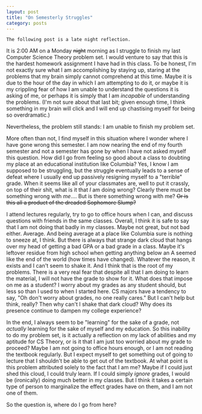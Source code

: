 ```yaml
---
layout: post
title: "On Semesterly Struggles"
category: posts
---
```


`The following post is a late night reflection.`

It is 2:00 AM on a Monday ~~night~~ morning as I struggle to finish my last Computer Science Theory problem set. I would venture to say that this is the hardest homework assignment I have had in this class. To be honest, I'm not exactly sure what I am accomplishing by staying up, staring at the problems that my brain simply cannot comprehend at this time. Maybe it is due to the hour of the day in which I am attempting to do it, or maybe it is my crippling fear of how I am unable to understand the questions it is asking of me, or perhaps it is simply that I am *incapable* of understanding the problems. (I'm not sure about that last bit; given enough time, I think something in my brain will click and I will end up chastising myself for being so overdramatic.)

Nevertheless, the problem still stands: I am unable to finish my problem set.

More often than not, I find myself in this situation where I wonder where I have gone wrong this semester. I am now nearing the end of my fourth semester and not a semester has gone by when I have not asked myself this question. How did I go from feeling so good about a class to doubting my place at an educational institution like Columbia? Yes, I know I am supposed to be struggling, but the struggle eventually leads to a sense of defeat where I usually end up passively resigning myself to a "terrible" grade. When it seems like all of your classmates are, well to put it crassly, on top of their shit, what is it that *I* am doing wrong? Clearly there must be something wrong with *me*.... But is there something wrong with me? ~~Or is this all a product of the dreaded Sophomore Slump?~~

I attend lectures regularly, try to go to office hours when I can, and discuss questions with friends in the same classes. Overall, I think it is safe to say that I am not doing that badly in my classes. Maybe not great, but not bad either. Average. And being average at a place like Columbia sure is nothing to sneeze at, I think. But there is always that strange dark cloud that hangs over my head of getting a bad GPA or a bad grade in a class. Maybe it's leftover residue from high school when getting anything below an A seemed like the end of the world (how times have changed). Whatever the reason, it exists and I can't seem to shake it. And I think that is the root of my problems. There is a very real fear that despite all that I am doing to learn the material, I will not have the grade to show for it. What does that impose on me as a student? I worry about my grades as any student should, but less so than I used to when I started here. CS majors have a tendency to say, "Oh don't worry about grades, no one really cares." But I can't help but think, really? Then why can't I shake that dark cloud? Why does its presence continue to dampen my college experience? 

In the end, I always seem to be "learning" for the sake of a grade, not *actually* learning for the sake of myself and my education. So this inability to do my problem set, is it actually a reflection on my lack of abilities and my aptitude for CS Theory, or is it that I am just too worried about my grade to proceed? Maybe I am not going to office hours enough, or I am not reading the textbook regularly. But I expect myself to get something out of going to lecture that I shouldn't be able to get out of the textbook. At what point is this problem attributed solely to the fact that I am me? Maybe if I could just shed this cloud, I could truly learn. If I could simply *ignore* grades, I would be (ironically) doing much better in my classes. But I think it takes a certain type of person to marginalize the effect grades have on them, and I am not one of them.

So the question is, where do I go from here?
